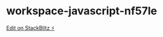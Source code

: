 # workspace-javascript-nf57le

[Edit on StackBlitz ⚡️](https://stackblitz.com/edit/workspace-javascript-nf57le)